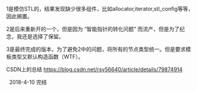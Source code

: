     
   1是模仿STL的，结果发现缺少很多组件，比如allocator,iterator,stl_config等等，因此搁置。    
        
   2是后来重新开的一个，但是因为 “智能指针的转化问题” 而流产，但是为了纪念，我还是选择了保留。    
        
   3是最终完成的版本，为了避免2中的问题，将所有的节点类型统一。但是要求模板类型又默认构造函数（WTF）。    
        
   CSDN上的总结 https://blog.csdn.net/rsy56640/article/details/79874914    
       
   2018-4-10 完结    
    
